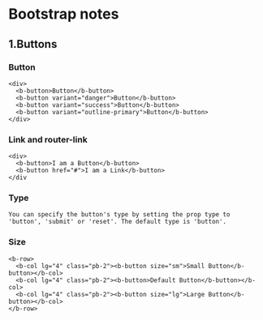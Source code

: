 # Bootstrap notes

## 1.Buttons

### Button 

```
<div>
  <b-button>Button</b-button>
  <b-button variant="danger">Button</b-button>
  <b-button variant="success">Button</b-button>
  <b-button variant="outline-primary">Button</b-button>
</div>
```
### Link and router-link

```
<div>
  <b-button>I am a Button</b-button>
  <b-button href="#">I am a Link</b-button>
</div
```
### Type 
`You can specify the button's type by setting the prop type to 'button', 'submit' or 'reset'. The default type is 'button'.`

### Size

```
<b-row>
  <b-col lg="4" class="pb-2"><b-button size="sm">Small Button</b-button></b-col>
  <b-col lg="4" class="pb-2"><b-button>Default Button</b-button></b-col>
  <b-col lg="4" class="pb-2"><b-button size="lg">Large Button</b-button></b-col>
</b-row>

```
